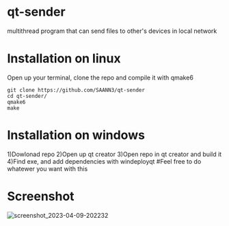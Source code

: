 # qt-sender
multithread program that can send files to other's devices in local network
# Installation on linux
Open up your terminal, clone the repo and compile it with qmake6
```
git clone https://github.com/SAANN3/qt-sender
cd qt-sender/
qmake6
make
```
# Installation on windows
1)Dowlonad repo
2)Open up qt creator
3)Open repo in qt creator and build it
4)Find exe, and add dependencies with windeployqt
#Feel free to do whatewer you want with this

# Screenshot
![screenshot_2023-04-09-202232](https://user-images.githubusercontent.com/95036865/230967755-ddb53128-56c5-4c59-8ec6-431907e3314d.png)
